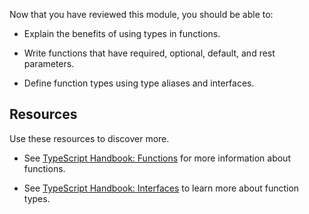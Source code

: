Now that you have reviewed this module, you should be able to:

- Explain the benefits of using types in functions.

- Write functions that have required, optional, default, and rest parameters.

- Define function types using type aliases and interfaces.

## Resources

Use these resources to discover more.

- See [TypeScript Handbook: Functions](https://www.typescriptlang.org/docs/handbook/functions.html) for more information about functions.

- See [TypeScript Handbook: Interfaces](https://www.typescriptlang.org/docs/handbook/interfaces.html) to learn more about function types.

